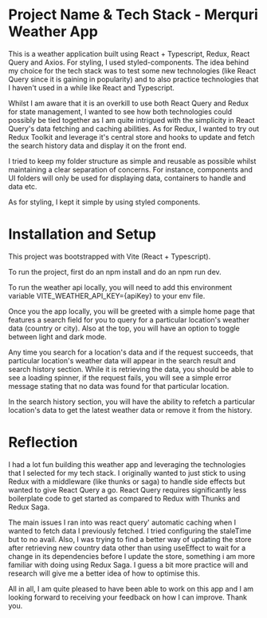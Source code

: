 # Project Name & Tech Stack - Merquri Weather App

This is a weather application built using React + Typescript, Redux, React Query and Axios. For styling, I used styled-components. The idea behind my choice for the tech stack was to test some new technologies (like React Query since it is gaining in popularity) and to also practice technologies that I haven't used in a while like React and Typescript.

Whilst I am aware that it is an overkill to use both React Query and Redux for state management, I wanted to see how both technologies could possibly be tied together as I am quite intrigued with the simplicity in React Query's data fetching and caching abilities. As for Redux, I wanted to try out Redux Toolkit and leverage it's central store and hooks to update and fetch the search history data and display it on the front end.

I tried to keep my folder structure as simple and reusable as possible whilst maintaining a clear separation of concerns. For instance, components and UI folders will only be used for displaying data, containers to handle and data etc.

As for styling, I kept it simple by using styled components.

# Installation and Setup

This project was bootstrapped with Vite (React + Typescript).

To run the project, first do an npm install and do an npm run dev.

To run the weather api locally, you will need to add this environment variable VITE_WEATHER_API_KEY={apiKey} to your env file.

Once you the app locally, you will be greeted with a simple home page that features a search field for you to query for a particular location's weather data (country or city). Also at the top, you will have an option to toggle between light and dark mode.

Any time you search for a location's data and if the request succeeds, that particular location's weather data will appear in the search result and search history section. While it is retrieving the data, you should be able to see a loading spinner, if the request fails, you will see a simple error message stating that no data was found for that particular location.

In the search history section, you will have the ability to refetch a particular location's data to get the latest weather data or remove it from the history.

# Reflection

I had a lot fun building this weather app and leveraging the technologies that I selected for my tech stack. I originally wanted to just stick to using Redux with a middleware (like thunks or saga) to handle side effects but wanted to give React Query a go. React Query requires significantly less boilerplate code to get started as compared to Redux with Thunks and Redux Saga.

The main issues I ran into was react query' automatic caching when I wanted to fetch data I previously fetched. I tried configuring the staleTime but to no avail. Also, I was trying to find a better way of updating the store after retrieving new country data other than using useEffect to wait for a change in its dependencies before I update the store, something i am more familiar with doing using Redux Saga. I guess a bit more practice will and research will give me a better idea of how to optimise this.

All in all, I am quite pleased to have been able to work on this app and I am looking forward to receiving your feedback on how I can improve. Thank you.
